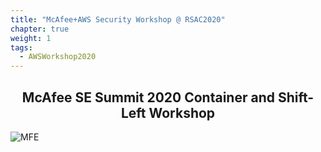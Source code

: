 ```yaml
---
title: "McAfee+AWS Security Workshop @ RSAC2020"
chapter: true
weight: 1
tags:
  - AWSWorkshop2020
---
```


<div style="text-align: center"><h2>McAfee SE Summit 2020 Container and Shift-Left Workshop</h2></div>

![MFE](images/mfe/mfecloudlogo.jpg)
